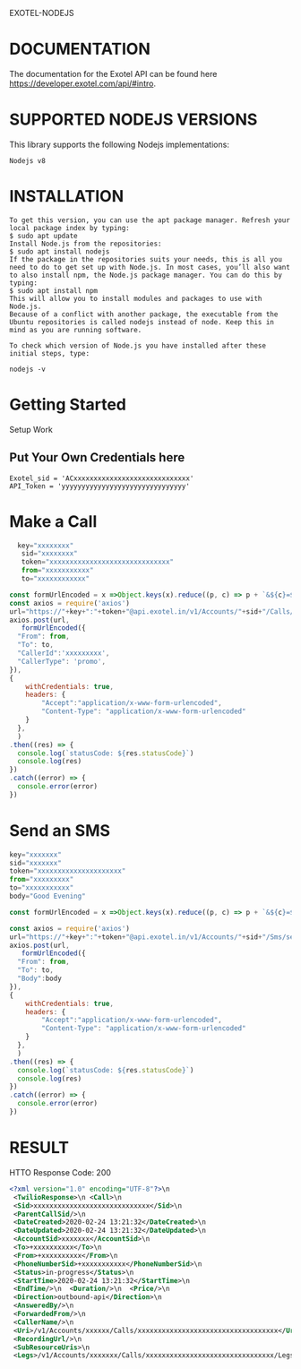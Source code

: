 EXOTEL-NODEJS


# DOCUMENTATION
The documentation for the Exotel API can be found here https://developer.exotel.com/api/#intro.


# SUPPORTED NODEJS VERSIONS
This library supports the following Nodejs implementations:
    
    Nodejs v8

# INSTALLATION
    To get this version, you can use the apt package manager. Refresh your local package index by typing:
    $ sudo apt update
    Install Node.js from the repositories:
    $ sudo apt install nodejs
    If the package in the repositories suits your needs, this is all you need to do to get set up with Node.js. In most cases, you’ll also want to also install npm, the Node.js package manager. You can do this by typing:
    $ sudo apt install npm
    This will allow you to install modules and packages to use with Node.js.
    Because of a conflict with another package, the executable from the Ubuntu repositories is called nodejs instead of node. Keep this in mind as you are running software.
    
    To check which version of Node.js you have installed after these initial steps, type:
    
    nodejs -v

# Getting Started
Setup Work
## Put Your Own Credentials here
    Exotel_sid = 'ACxxxxxxxxxxxxxxxxxxxxxxxxxxxxx'
    API_Token = 'yyyyyyyyyyyyyyyyyyyyyyyyyyyyyyy'

# Make a Call

 ```javascript
   key="xxxxxxxx"
    sid="xxxxxxxx"
    token="xxxxxxxxxxxxxxxxxxxxxxxxxxxxxx"
    from="xxxxxxxxxxx"
    to="xxxxxxxxxxxx"
```

```javascript
const formUrlEncoded = x =>Object.keys(x).reduce((p, c) => p + `&${c}=${encodeURIComponent(x[c])}`, '')
const axios = require('axios')
url="https://"+key+":"+token+"@api.exotel.in/v1/Accounts/"+sid+"/Calls/connect"
axios.post(url, 
   formUrlEncoded({
  "From": from,
  "To": to,
  "CallerId":'xxxxxxxxx',
  "CallerType": 'promo',
}),
{   
    withCredentials: true,
    headers: {
        "Accept":"application/x-www-form-urlencoded",
        "Content-Type": "application/x-www-form-urlencoded"
    }
  },
  )
.then((res) => {
  console.log(`statusCode: ${res.statusCode}`)
  console.log(res)
})
.catch((error) => {
  console.error(error)
})
```

# Send an SMS
```javascript
key="xxxxxxx"
sid="xxxxxxx"
token="xxxxxxxxxxxxxxxxxxxxx"
from="xxxxxxxxx"
to="xxxxxxxxxxx"
body="Good Evening"

const formUrlEncoded = x =>Object.keys(x).reduce((p, c) => p + `&${c}=${encodeURIComponent(x[c])}`, '')

const axios = require('axios')
url="https://"+key+":"+token+"@api.exotel.in/v1/Accounts/"+sid+"/Sms/send.json"
axios.post(url, 
   formUrlEncoded({
  "From": from,
  "To": to,
  "Body":body
}),
{   
    withCredentials: true,
    headers: {
        "Accept":"application/x-www-form-urlencoded",
        "Content-Type": "application/x-www-form-urlencoded"
    }
  },
  )
.then((res) => {
  console.log(`statusCode: ${res.statusCode}`)
  console.log(res)
})
.catch((error) => {
  console.error(error)
})

```

# RESULT
HTTO Response Code: 200 
   ```xml
 <?xml version="1.0" encoding="UTF-8"?>\n
    <TwilioResponse>\n <Call>\n  
    <Sid>xxxxxxxxxxxxxxxxxxxxxxxxxxxxx</Sid>\n  
    <ParentCallSid/>\n  
    <DateCreated>2020-02-24 13:21:32</DateCreated>\n  
    <DateUpdated>2020-02-24 13:21:32</DateUpdated>\n  
    <AccountSid>xxxxxxx</AccountSid>\n  
    <To>+xxxxxxxxxx</To>\n  
    <From>+xxxxxxxxxx</From>\n  
    <PhoneNumberSid>+xxxxxxxxxxx</PhoneNumberSid>\n  
    <Status>in-progress</Status>\n  
    <StartTime>2020-02-24 13:21:32</StartTime>\n  
    <EndTime/>\n  <Duration/>\n  <Price/>\n  
    <Direction>outbound-api</Direction>\n  
    <AnsweredBy/>\n  
    <ForwardedFrom/>\n  
    <CallerName/>\n  
    <Uri>/v1/Accounts/xxxxxx/Calls/xxxxxxxxxxxxxxxxxxxxxxxxxxxxxxxxxxx</Uri>\n  
    <RecordingUrl/>\n 
    <SubResourceUris>\n   
    <Legs>/v1/Accounts/xxxxxxx/Calls/xxxxxxxxxxxxxxxxxxxxxxxxxxxxxxxx/Legs</Legs>\n  </SubResourceUris>\n </Call>\n</TwilioResponse>\n'
```


  

